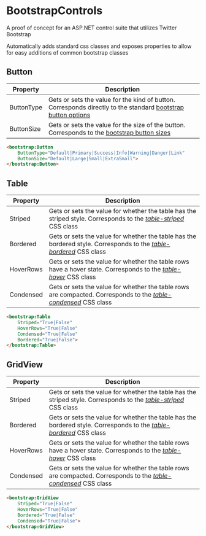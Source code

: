 BootstrapControls
=================

A proof of concept for an ASP.NET control suite that utilizes Twitter Bootstrap

Automatically adds standard css classes and exposes properties to allow for easy additions of common bootstrap classes

Button
----------
Property  | Description
------------- | -------------
ButtonType  | Gets or sets the value for the kind of button. Corresponds directly to the standard [bootstrap button options](http://getbootstrap.com/css/#buttons-options)
ButtonSize  | Gets or sets the value for the size of the button. Corresponds to the [bootstrap button sizes](http://getbootstrap.com/css/#buttons-sizes)

``` html
<bootstrap:Button 
    ButtonType="Default|Primary|Success|Info|Warning|Danger|Link"
    ButtonSize="Default|Large|Small|ExtraSmall">
</bootstrap:Button>
```

Table
----------
Property  | Description
------------- | -------------
Striped  | Gets or sets the value for whether the table has the striped style. Corresponds to the [*table-striped*](http://getbootstrap.com/css/#tables-striped) CSS class
Bordered  | Gets or sets the value for whether the table has the bordered style. Corresponds to the [*table-bordered*](http://getbootstrap.com/css/#tables-bordered) CSS class
HoverRows  | Gets or sets the value for whether the table rows have a hover state. Corresponds to the [*table-hover*](http://getbootstrap.com/css/#tables-hover-rows) CSS class
Condensed  | Gets or sets the value for whether the table rows are compacted. Corresponds to the [*table-condensed*](http://getbootstrap.com/css/#tables-condensed) CSS class

``` html
<bootstrap:Table
    Striped="True|False" 
    HoverRows="True|False" 
    Condensed="True|False" 
    Bordered="True|False">
</bootstrap:Table>
```

GridView
--------
Property  | Description
------------- | -------------
Striped  | Gets or sets the value for whether the table has the striped style. Corresponds to the [*table-striped*](http://getbootstrap.com/css/#tables-striped) CSS class
Bordered  | Gets or sets the value for whether the table has the bordered style. Corresponds to the [*table-bordered*](http://getbootstrap.com/css/#tables-bordered) CSS class
HoverRows  | Gets or sets the value for whether the table rows have a hover state. Corresponds to the [*table-hover*](http://getbootstrap.com/css/#tables-hover-rows) CSS class
Condensed  | Gets or sets the value for whether the table rows are compacted. Corresponds to the [*table-condensed*](http://getbootstrap.com/css/#tables-condensed) CSS class

``` html
<bootstrap:GridView
    Striped="True|False" 
    HoverRows="True|False"
    Bordered="True|False"
    Condensed="True|False">
</bootstrap:GridView>
```
